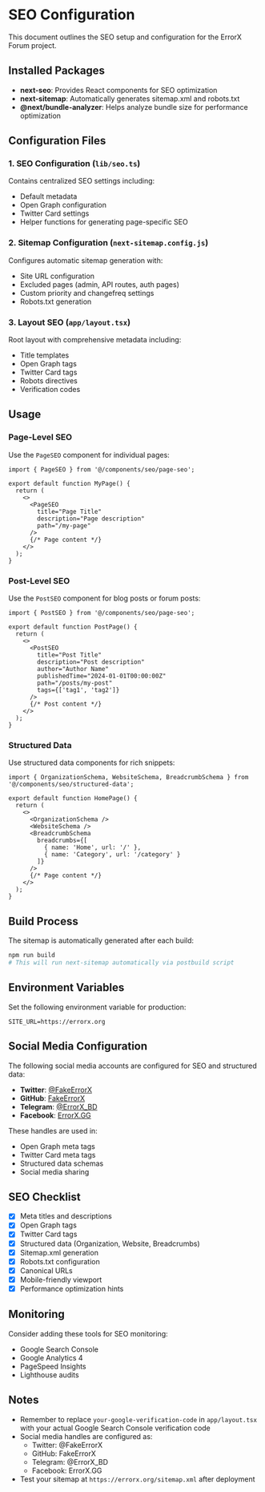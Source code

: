 # SEO Configuration

This document outlines the SEO setup and configuration for the ErrorX Forum project.

## Installed Packages

- **next-seo**: Provides React components for SEO optimization
- **next-sitemap**: Automatically generates sitemap.xml and robots.txt
- **@next/bundle-analyzer**: Helps analyze bundle size for performance optimization

## Configuration Files

### 1. SEO Configuration (`lib/seo.ts`)
Contains centralized SEO settings including:
- Default metadata
- Open Graph configuration
- Twitter Card settings
- Helper functions for generating page-specific SEO

### 2. Sitemap Configuration (`next-sitemap.config.js`)
Configures automatic sitemap generation with:
- Site URL configuration
- Excluded pages (admin, API routes, auth pages)
- Custom priority and changefreq settings
- Robots.txt generation

### 3. Layout SEO (`app/layout.tsx`)
Root layout with comprehensive metadata including:
- Title templates
- Open Graph tags
- Twitter Card tags
- Robots directives
- Verification codes

## Usage

### Page-Level SEO
Use the `PageSEO` component for individual pages:

```tsx
import { PageSEO } from '@/components/seo/page-seo';

export default function MyPage() {
  return (
    <>
      <PageSEO
        title="Page Title"
        description="Page description"
        path="/my-page"
      />
      {/* Page content */}
    </>
  );
}
```

### Post-Level SEO
Use the `PostSEO` component for blog posts or forum posts:

```tsx
import { PostSEO } from '@/components/seo/page-seo';

export default function PostPage() {
  return (
    <>
      <PostSEO
        title="Post Title"
        description="Post description"
        author="Author Name"
        publishedTime="2024-01-01T00:00:00Z"
        path="/posts/my-post"
        tags={['tag1', 'tag2']}
      />
      {/* Post content */}
    </>
  );
}
```

### Structured Data
Use structured data components for rich snippets:

```tsx
import { OrganizationSchema, WebsiteSchema, BreadcrumbSchema } from '@/components/seo/structured-data';

export default function HomePage() {
  return (
    <>
      <OrganizationSchema />
      <WebsiteSchema />
      <BreadcrumbSchema 
        breadcrumbs={[
          { name: 'Home', url: '/' },
          { name: 'Category', url: '/category' }
        ]} 
      />
      {/* Page content */}
    </>
  );
}
```

## Build Process

The sitemap is automatically generated after each build:

```bash
npm run build
# This will run next-sitemap automatically via postbuild script
```

## Environment Variables

Set the following environment variable for production:

```env
SITE_URL=https://errorx.org
```

## Social Media Configuration

The following social media accounts are configured for SEO and structured data:

- **Twitter**: [@FakeErrorX](https://twitter.com/FakeErrorX)
- **GitHub**: [FakeErrorX](https://github.com/FakeErrorX)
- **Telegram**: [@ErrorX_BD](https://t.me/ErrorX_BD)
- **Facebook**: [ErrorX.GG](https://facebook.com/ErrorX.GG)

These handles are used in:
- Open Graph meta tags
- Twitter Card meta tags
- Structured data schemas
- Social media sharing

## SEO Checklist

- [x] Meta titles and descriptions
- [x] Open Graph tags
- [x] Twitter Card tags
- [x] Structured data (Organization, Website, Breadcrumbs)
- [x] Sitemap.xml generation
- [x] Robots.txt configuration
- [x] Canonical URLs
- [x] Mobile-friendly viewport
- [x] Performance optimization hints

## Monitoring

Consider adding these tools for SEO monitoring:
- Google Search Console
- Google Analytics 4
- PageSpeed Insights
- Lighthouse audits

## Notes

- Remember to replace `your-google-verification-code` in `app/layout.tsx` with your actual Google Search Console verification code
- Social media handles are configured as:
  - Twitter: @FakeErrorX
  - GitHub: FakeErrorX
  - Telegram: @ErrorX_BD
  - Facebook: ErrorX.GG
- Test your sitemap at `https://errorx.org/sitemap.xml` after deployment
